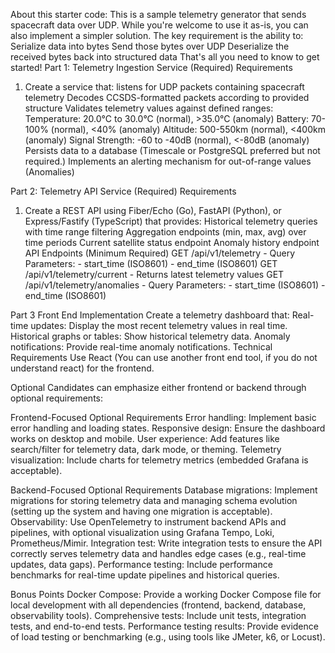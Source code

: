 About this starter code:
This is a sample telemetry generator that sends spacecraft data over UDP. While you're
welcome to use it as-is, you can also implement a simpler solution. The key
requirement is the ability to:
Serialize data into bytes
Send those bytes over UDP
Deserialize the received bytes back into structured data
That's all you need to know to get started!
Part 1: Telemetry Ingestion Service (Required)
Requirements

1. Create a service that:
   listens for UDP packets containing spacecraft telemetry
   Decodes CCSDS-formatted packets according to provided structure
   Validates telemetry values against defined ranges:
   Temperature: 20.0°C to 30.0°C (normal), >35.0°C (anomaly)
   Battery: 70-100% (normal), <40% (anomaly)
   Altitude: 500-550km (normal), <400km (anomaly)
   Signal Strength: -60 to -40dB (normal), <-80dB (anomaly)
   Persists data to a database (Timescale or PostgreSQL preferred but not
   required.)
   Implements an alerting mechanism for out-of-range values (Anomalies)

Part 2: Telemetry API Service (Required)
Requirements

1. Create a REST API using Fiber/Echo (Go), FastAPI (Python), or Express/Fastify
   (TypeScript) that provides:
   Historical telemetry queries with time range filtering
   Aggregation endpoints (min, max, avg) over time periods
   Current satellite status endpoint
   Anomaly history endpoint
   API Endpoints (Minimum Required)
   GET /api/v1/telemetry - Query Parameters: - start_time (ISO8601) - end_time (ISO8601)
   GET /api/v1/telemetry/current - Returns latest telemetry values
   GET /api/v1/telemetry/anomalies - Query Parameters: - start_time (ISO8601) - end_time (ISO8601)

Part 3 Front End Implementation
Create a telemetry dashboard that:
Real-time updates: Display the most recent telemetry values in real time.
Historical graphs or tables: Show historical telemetry data.
Anomaly notifications: Provide real-time anomaly notifications.
Technical Requirements
Use React (You can use another front end tool, if you do not understand react)
for the frontend.

Optional
Candidates can emphasize either frontend or backend through optional requirements:

Frontend-Focused Optional Requirements
Error handling: Implement basic error handling and loading states.
Responsive design: Ensure the dashboard works on desktop and mobile.
User experience: Add features like search/filter for telemetry data, dark mode,
or theming.
Telemetry visualization: Include charts for telemetry metrics (embedded Grafana
is acceptable).

Backend-Focused Optional Requirements
Database migrations: Implement migrations for storing telemetry data and
managing schema evolution (setting up the system and having one migration is
acceptable).
Observability: Use OpenTelemetry to instrument backend APIs and pipelines, with
optional visualization using Grafana Tempo, Loki, Prometheus/Mimir.
Integration test: Write integration tests to ensure the API correctly serves
telemetry data and handles edge cases (e.g., real-time updates, data gaps).
Performance testing: Include performance benchmarks for real-time update
pipelines and historical queries.

Bonus Points
Docker Compose: Provide a working Docker Compose file for local development
with all dependencies (frontend, backend, database, observability tools).
Comprehensive tests: Include unit tests, integration tests, and end-to-end
tests.
Performance testing results: Provide evidence of load testing or benchmarking
(e.g., using tools like JMeter, k6, or Locust).
